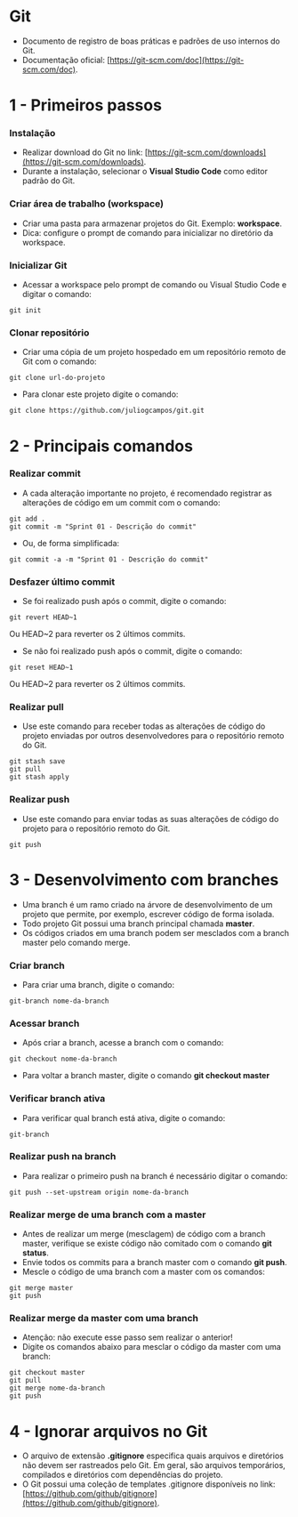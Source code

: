 # Git

* Documento de registro de boas práticas e padrões de uso internos do Git.
* Documentação oficial: [https://git-scm.com/doc](https://git-scm.com/doc).

# 1 - Primeiros passos

### Instalação

* Realizar download do Git no link: [https://git-scm.com/downloads](https://git-scm.com/downloads).
* Durante a instalação, selecionar o **Visual Studio Code** como editor padrão do Git.

### Criar área de trabalho (workspace)

* Criar uma pasta para armazenar projetos do Git. Exemplo: **workspace**.
* Dica: configure o prompt de comando para inicializar no diretório da workspace.

### Inicializar Git

* Acessar a workspace pelo prompt de comando ou Visual Studio Code e digitar o comando:

```
git init
```

### Clonar repositório

* Criar uma cópia de um projeto hospedado em um repositório remoto de Git com o comando:

```
git clone url-do-projeto

```

* Para clonar este projeto digite o comando:

```
git clone https://github.com/juliogcampos/git.git

```

# 2 - Principais comandos

### Realizar commit

* A cada alteração importante no projeto, é recomendado registrar as alterações de código em um commit com o comando:

```
git add .
git commit -m "Sprint 01 - Descrição do commit"
```

* Ou, de forma simplificada:

```
git commit -a -m "Sprint 01 - Descrição do commit"
```

### Desfazer último commit

* Se foi realizado push após o commit, digite o comando:
```
git revert HEAD~1
```
Ou HEAD~2 para reverter os 2 últimos commits.

* Se não foi realizado push após o commit, digite o comando:

```
git reset HEAD~1
```
Ou HEAD~2 para reverter os 2 últimos commits.

### Realizar pull

* Use este comando para receber todas as alterações de código do projeto enviadas por outros desenvolvedores para o repositório remoto do Git.

```
git stash save
git pull
git stash apply
```

### Realizar push

* Use este comando para enviar todas as suas alterações de código do projeto para o repositório remoto do Git.

```
git push
```

# 3 - Desenvolvimento com branches

* Uma branch é um ramo criado na árvore de desenvolvimento de um projeto que permite, por exemplo, escrever código de forma isolada.
* Todo projeto Git possui uma branch principal chamada **master**.
* Os códigos criados em uma branch podem ser mesclados com a branch master pelo comando merge.

### Criar branch

* Para criar uma branch, digite o comando:

```
git-branch nome-da-branch
```

### Acessar branch

* Após criar a branch, acesse a branch com o comando:

```
git checkout nome-da-branch
```

* Para voltar a branch master, digite o comando **git checkout master**

### Verificar branch ativa

* Para verificar qual branch está ativa, digite o comando:
```
git-branch
```

### Realizar push na branch

* Para realizar o primeiro push na branch é necessário digitar o comando:

```
git push --set-upstream origin nome-da-branch
```

### Realizar merge de uma branch com a master

* Antes de realizar um merge (mesclagem) de código com a branch master, verifique se existe código não comitado com o comando **git status**.
* Envie todos os commits para a branch master com o comando **git push**.
* Mescle o código de uma branch com a master com os comandos:

```
git merge master
git push
```

### Realizar merge da master com uma branch

* Atenção: não execute esse passo sem realizar o anterior!
* Digite os comandos abaixo para mesclar o código da master com uma branch:

```
git checkout master
git pull
git merge nome-da-branch
git push
```

# 4 - Ignorar arquivos no Git

* O arquivo de extensão **.gitignore** especifica quais arquivos e diretórios não devem ser rastreados pelo Git. Em geral, são arquivos temporários, compilados e diretórios com dependências do projeto.
* O Git possui uma coleção de templates .gitignore disponíveis no link: [https://github.com/github/gitignore](https://github.com/github/gitignore).

